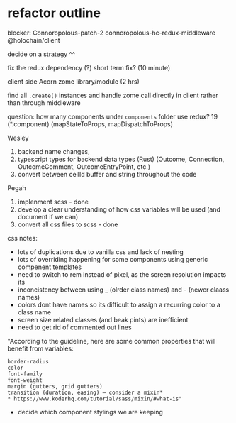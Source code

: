 # refactor outline


blocker: Connoropolous-patch-2  connoropolous-hc-redux-middleware @holochain/client

decide on a strategy ^^

fix the redux dependency (?) short term fix? (10 minute)

client side Acorn zome library/module (2 hrs)

find all `.create()` instances and handle zome call directly in client rather than through middleware

question: how many components under `components` folder use redux? 19 (*.component) (mapStateToProps, mapDispatchToProps)



Wesley
1. backend name changes, 
2. typescript types for backend data types (Rust) (Outcome, Connection, OutcomeComment, OutcomeEntryPoint, etc.)
3. convert between cellId buffer and string throughout the code



Pegah 
1. implenment scss - done
2. develop a clear understanding of how css variables will be used (and document if we can)
3. convert all css files to scss - done

css notes: 
- lots of duplications due to vanilla css and lack of nesting
- lots of overriding happening for some components using generic compenent templates
- need to switch to rem instead of pixel, as the screen resolution impacts its
- inconcistency between using _ (olrder class names) and - (newer claass names)
- colors dont have names so its difficult to assign a recurring color to a class name
- screen size related classes (and beak pints) are inefficient
- need to get rid of commented out lines

"According to the guideline, here are some common properties that will benefit from variables:

    border-radius
    color
    font-family
    font-weight
    margin (gutters, grid gutters)
    transition (duration, easing) – consider a mixin*
    * https://www.koderhq.com/tutorial/sass/mixin/#what-is"



- decide which component stylings we are keeping
